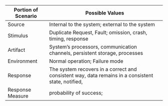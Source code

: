 Portion of Scenario	| Possible Values
--------------------|------------------------
Source	| Internal to the system; external to the system
Stimulus	| Duplicate Request, Fault; omission, crash, timing, response
Artifact |	System’s processors, communication channels, persistent storage, processes
Environment	| Normal operation; Failure mode
Response	| The system recovers in a correct and consistent way, data remains in a consistent state, notified,
Response Measure	| probability of success;
